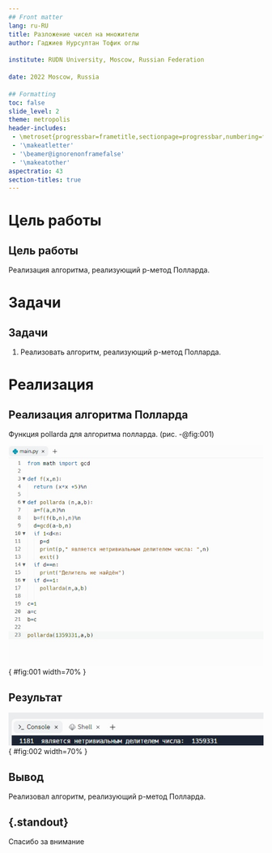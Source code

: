 ```yaml
---
## Front matter
lang: ru-RU
title: Разложение чисел на множители
author:	Гаджиев Нурсултан Тофик оглы 

institute: RUDN University, Moscow, Russian Federation

date: 2022 Moscow, Russia

## Formatting
toc: false
slide_level: 2
theme: metropolis
header-includes:
 - \metroset{progressbar=frametitle,sectionpage=progressbar,numbering=fraction}
 - '\makeatletter'
 - '\beamer@ignorenonframefalse'
 - '\makeatother'
aspectratio: 43
section-titles: true
---
```


# Цель работы

## Цель работы

Реализация алгоритма, реализующий p-метод Полларда.

# Задачи

## Задачи

1. Реализовать алгоритм, реализующий p-метод Полларда.



# Реализация

## Реализация алгоритма Полларда

Функция pollarda для алгоритма полларда. (рис. -@fig:001)

![Функция для алгоритма полларда](https://github.com/ntgadzhiev/math_security/blob/main/lab06/image/1.jpg?raw=true){ #fig:001 width=70% }


## Результат

![Результат алгоритма](https://github.com/ntgadzhiev/math_security/blob/main/lab06/image/2.jpg?raw=true){ #fig:002 width=70% }


## Вывод


Реализовал алгоритм, реализующий p-метод Полларда.

## {.standout}

Спасибо за внимание
